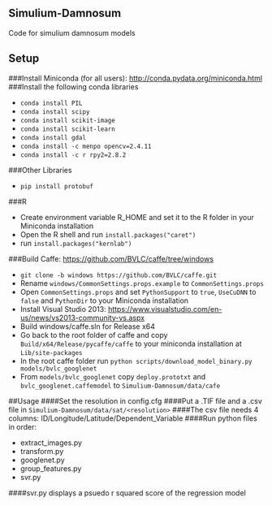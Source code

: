 ## Simulium-Damnosum
Code for simulium damnosum models

## Setup
###Install Miniconda (for all users): http://conda.pydata.org/miniconda.html
###Install the following conda libraries
* `conda install PIL`
* `conda install scipy`
* `conda install scikit-image`
* `conda install scikit-learn`
* `conda install gdal`
* `conda install -c menpo opencv=2.4.11`
* `conda install -c r rpy2=2.8.2`

###Other Libraries
* `pip install protobuf`

###R
* Create environment variable R_HOME and set it to the R folder in your Miniconda installation
* Open the R shell and run `install.packages("caret")`
* run `install.packages("kernlab")`

###Build Caffe: https://github.com/BVLC/caffe/tree/windows
* `git clone -b windows https://github.com/BVLC/caffe.git`
* Rename `windows/CommonSettings.props.example` to `CommonSettings.props`
* Open `CommonSettings.props` and set `PythonSupport` to `true`, `UseCuDNN` to `false` and `PythonDir` to your Miniconda installation
* Install Visual Studio 2013: https://www.visualstudio.com/en-us/news/vs2013-community-vs.aspx
* Build windows/caffe.sln for Release x64
* Go back to the root folder of caffe and copy `Build/x64/Release/pycaffe/caffe` to your miniconda installation at `Lib/site-packages`
* In the root caffe folder run `python scripts/download_model_binary.py models/bvlc_googlenet`
* From `models/bvlc_googlenet` copy `deploy.prototxt` and `bvlc_googlenet.caffemodel` to `Simulium-Damnosum/data/cafe`

##Usage
####Set the resolution in config.cfg
####Put a .TIF file and a .csv file in `Simulium-Damnosum/data/sat/<resolution>`
####The csv file needs 4 columns: ID/Longitude/Latitude/Dependent_Variable
####Run python files in order:
* extract_images.py
* transform.py
* googlenet.py
* group_features.py
* svr.py

####svr.py displays a psuedo r squared score of the regression model